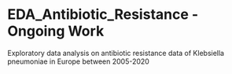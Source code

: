 # EDA_Antibiotic_Resistance - Ongoing Work


Exploratory data analysis on antibiotic resistance data of Klebsiella pneumoniae in Europe between 2005-2020  
